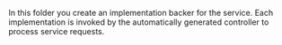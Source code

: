 In this folder you create an implementation backer for the service. Each
implementation is invoked by the automatically generated controller to
process service requests.